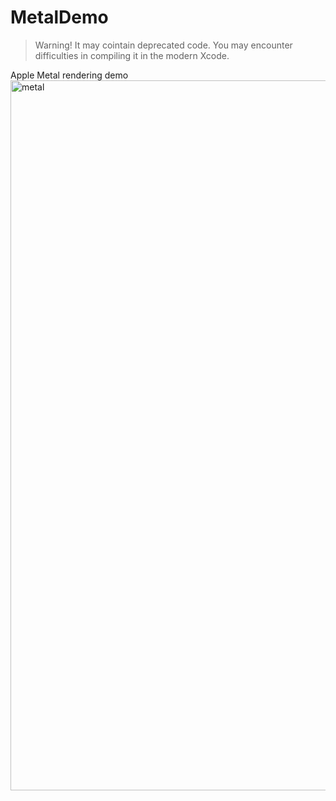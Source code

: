 # MetalDemo

> Warning! It may cointain deprecated code. You may encounter difficulties in compiling it in the modern Xcode.

Apple Metal rendering demo
<img width="1136" alt="metal" src="https://user-images.githubusercontent.com/5437220/202049333-19203c0d-e6d2-42a4-9910-754301f78a21.png">
